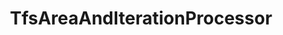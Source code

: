 ---
optionsClassName: TfsAreaAndIterationProcessorOptions
optionsClassFullName: MigrationTools.Processors.TfsAreaAndIterationProcessorOptions
configurationSamples:
- name: default
  description: 
  code: >-
    {
      "$type": "TfsAreaAndIterationProcessorOptions",
      "Enabled": false,
      "PrefixProjectToNodes": false,
      "NodeBasePaths": null,
      "AreaMaps": {
        "$type": "Dictionary`2"
      },
      "IterationMaps": {
        "$type": "Dictionary`2"
      },
      "ProcessorEnrichers": null,
      "SourceName": "sourceName",
      "TargetName": "targetName"
    }
  sampleFor: MigrationTools.Processors.TfsAreaAndIterationProcessorOptions
description: The `TfsAreaAndIterationProcessor` migrates all of the Area nd Iteraion paths.
className: TfsAreaAndIterationProcessor
typeName: Processors
architecture: v2
options:
- parameterName: AreaMaps
  type: Dictionary
  description: missng XML code comments
  defaultValue: missng XML code comments
- parameterName: Enabled
  type: Boolean
  description: If set to `true` then the processor will run. Set to `false` and the processor will not run.
  defaultValue: missng XML code comments
- parameterName: IterationMaps
  type: Dictionary
  description: missng XML code comments
  defaultValue: missng XML code comments
- parameterName: NodeBasePaths
  type: String[]
  description: missng XML code comments
  defaultValue: missng XML code comments
- parameterName: PrefixProjectToNodes
  type: Boolean
  description: Prefix your iterations and areas with the project name. If you have enabled this in `NodeStructuresMigrationConfig` you must do it here too.
  defaultValue: false
- parameterName: ProcessorEnrichers
  type: List
  description: List of Enrichers that can be used to add more features to this processor. Only works with Native Processors and not legacy Processors.
  defaultValue: missng XML code comments
- parameterName: RefName
  type: String
  description: '`Refname` will be used in the future to allow for using named Options without the need to copy all of the options.'
  defaultValue: missng XML code comments
- parameterName: SourceName
  type: String
  description: missng XML code comments
  defaultValue: missng XML code comments
- parameterName: TargetName
  type: String
  description: missng XML code comments
  defaultValue: missng XML code comments
status: Beta
processingTarget: Work Items
classFile: /src/MigrationTools.Clients.AzureDevops.ObjectModel/Processors/TfsAreaAndIterationProcessor.cs
optionsClassFile: /src/MigrationTools.Clients.AzureDevops.ObjectModel/Processors/TfsAreaAndIterationProcessorOptions.cs

redirectFrom: []
layout: reference
toc: true
permalink: /Reference/v2/Processors/TfsAreaAndIterationProcessor/
title: TfsAreaAndIterationProcessor
categories:
- Processors
- v2
topics:
- topic: notes
  path: ../../../../../docs/Reference/v2/Processors/TfsAreaAndIterationProcessor-notes.md
  exists: false
  markdown: ''
- topic: introduction
  path: ../../../../../docs/Reference/v2/Processors/TfsAreaAndIterationProcessor-introduction.md
  exists: false
  markdown: ''

---